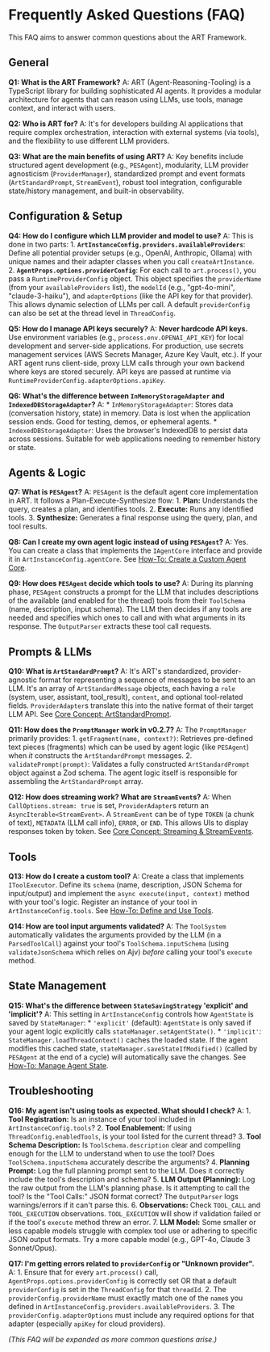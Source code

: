 # Frequently Asked Questions (FAQ)

This FAQ aims to answer common questions about the ART Framework.

## General

**Q1: What is the ART Framework?**
A: ART (Agent-Reasoning-Tooling) is a TypeScript library for building sophisticated AI agents. It provides a modular architecture for agents that can reason using LLMs, use tools, manage context, and interact with users.

**Q2: Who is ART for?**
A: It's for developers building AI applications that require complex orchestration, interaction with external systems (via tools), and the flexibility to use different LLM providers.

**Q3: What are the main benefits of using ART?**
A: Key benefits include structured agent development (e.g., `PESAgent`), modularity, LLM provider agnosticism (`ProviderManager`), standardized prompt and event formats (`ArtStandardPrompt`, `StreamEvent`), robust tool integration, configurable state/history management, and built-in observability.

## Configuration & Setup

**Q4: How do I configure which LLM provider and model to use?**
A: This is done in two parts:
    1.  **`ArtInstanceConfig.providers.availableProviders`**: Define all potential provider setups (e.g., OpenAI, Anthropic, Ollama) with unique names and their adapter classes when you call `createArtInstance`.
    2.  **`AgentProps.options.providerConfig`**: For each call to `art.process()`, you pass a `RuntimeProviderConfig` object. This object specifies the `providerName` (from your `availableProviders` list), the `modelId` (e.g., "gpt-4o-mini", "claude-3-haiku"), and `adapterOptions` (like the API key for that provider).
    This allows dynamic selection of LLMs per call. A default `providerConfig` can also be set at the thread level in `ThreadConfig`.

**Q5: How do I manage API keys securely?**
A: **Never hardcode API keys.** Use environment variables (e.g., `process.env.OPENAI_API_KEY`) for local development and server-side applications. For production, use secrets management services (AWS Secrets Manager, Azure Key Vault, etc.). If your ART agent runs client-side, proxy LLM calls through your own backend where keys are stored securely. API keys are passed at runtime via `RuntimeProviderConfig.adapterOptions.apiKey`.

**Q6: What's the difference between `InMemoryStorageAdapter` and `IndexedDBStorageAdapter`?**
A:
    *   `InMemoryStorageAdapter`: Stores data (conversation history, state) in memory. Data is lost when the application session ends. Good for testing, demos, or ephemeral agents.
    *   `IndexedDBStorageAdapter`: Uses the browser's IndexedDB to persist data across sessions. Suitable for web applications needing to remember history or state.

## Agents & Logic

**Q7: What is `PESAgent`?**
A: `PESAgent` is the default agent core implementation in ART. It follows a Plan-Execute-Synthesize flow:
    1.  **Plan:** Understands the query, creates a plan, and identifies tools.
    2.  **Execute:** Runs any identified tools.
    3.  **Synthesize:** Generates a final response using the query, plan, and tool results.

**Q8: Can I create my own agent logic instead of using `PESAgent`?**
A: Yes. You can create a class that implements the `IAgentCore` interface and provide it in `ArtInstanceConfig.agentCore`. See [How-To: Create a Custom Agent Core](create-custom-agent.md).

**Q9: How does `PESAgent` decide which tools to use?**
A: During its planning phase, `PESAgent` constructs a prompt for the LLM that includes descriptions of the available (and enabled for the thread) tools from their `ToolSchema` (name, description, input schema). The LLM then decides if any tools are needed and specifies which ones to call and with what arguments in its response. The `OutputParser` extracts these tool call requests.

## Prompts & LLMs

**Q10: What is `ArtStandardPrompt`?**
A: It's ART's standardized, provider-agnostic format for representing a sequence of messages to be sent to an LLM. It's an array of `ArtStandardMessage` objects, each having a `role` (system, user, assistant, tool_result), `content`, and optional tool-related fields. `ProviderAdapter`s translate this into the native format of their target LLM API. See [Core Concept: ArtStandardPrompt](art-standard-prompt.md).

**Q11: How does the `PromptManager` work in v0.2.7?**
A: The `PromptManager` primarily provides:
    1.  `getFragment(name, context?)`: Retrieves pre-defined text pieces (fragments) which can be used by agent logic (like `PESAgent`) when *it* constructs the `ArtStandardPrompt` messages.
    2.  `validatePrompt(prompt)`: Validates a fully constructed `ArtStandardPrompt` object against a Zod schema.
    The agent logic itself is responsible for assembling the `ArtStandardPrompt` array.

**Q12: How does streaming work? What are `StreamEvent`s?**
A: When `CallOptions.stream: true` is set, `ProviderAdapter`s return an `AsyncIterable<StreamEvent>`. A `StreamEvent` can be of type `TOKEN` (a chunk of text), `METADATA` (LLM call info), `ERROR`, or `END`. This allows UIs to display responses token by token. See [Core Concept: Streaming & StreamEvents](streaming-and-streamevents.md).

## Tools

**Q13: How do I create a custom tool?**
A: Create a class that implements `IToolExecutor`. Define its `schema` (name, description, JSON Schema for input/output) and implement the `async execute(input, context)` method with your tool's logic. Register an instance of your tool in `ArtInstanceConfig.tools`. See [How-To: Define and Use Tools](define-tools.md).

**Q14: How are tool input arguments validated?**
A: The `ToolSystem` automatically validates the arguments provided by the LLM (in a `ParsedToolCall`) against your tool's `ToolSchema.inputSchema` (using `validateJsonSchema` which relies on Ajv) *before* calling your tool's `execute` method.

## State Management

**Q15: What's the difference between `StateSavingStrategy` 'explicit' and 'implicit'?**
A: This setting in `ArtInstanceConfig` controls how `AgentState` is saved by `StateManager`:
    *   `'explicit'` (default): `AgentState` is only saved if your agent logic explicitly calls `stateManager.setAgentState()`.
    *   `'implicit'`: `StateManager.loadThreadContext()` caches the loaded state. If the agent modifies this cached state, `stateManager.saveStateIfModified()` (called by `PESAgent` at the end of a cycle) will automatically save the changes.
    See [How-To: Manage Agent State](manage-agent-state.md).

## Troubleshooting

**Q16: My agent isn't using tools as expected. What should I check?**
A:
    1.  **Tool Registration:** Is an instance of your tool included in `ArtInstanceConfig.tools`?
    2.  **Tool Enablement:** If using `ThreadConfig.enabledTools`, is your tool listed for the current thread?
    3.  **Tool Schema Description:** Is `ToolSchema.description` clear and compelling enough for the LLM to understand when to use the tool? Does `ToolSchema.inputSchema` accurately describe the arguments?
    4.  **Planning Prompt:** Log the full planning prompt sent to the LLM. Does it correctly include the tool's description and schema?
    5.  **LLM Output (Planning):** Log the raw output from the LLM's planning phase. Is it attempting to call the tool? Is the "Tool Calls:" JSON format correct? The `OutputParser` logs warnings/errors if it can't parse this.
    6.  **Observations:** Check `TOOL_CALL` and `TOOL_EXECUTION` observations. `TOOL_EXECUTION` will show if validation failed or if the tool's `execute` method threw an error.
    7.  **LLM Model:** Some smaller or less capable models struggle with complex tool use or adhering to specific JSON output formats. Try a more capable model (e.g., GPT-4o, Claude 3 Sonnet/Opus).

**Q17: I'm getting errors related to `providerConfig` or "Unknown provider".**
A:
    1.  Ensure that for every `art.process()` call, `AgentProps.options.providerConfig` is correctly set OR that a default `providerConfig` is set in the `ThreadConfig` for that `threadId`.
    2.  The `providerConfig.providerName` must exactly match one of the `name`s you defined in `ArtInstanceConfig.providers.availableProviders`.
    3.  The `providerConfig.adapterOptions` must include any required options for that adapter (especially `apiKey` for cloud providers).

*(This FAQ will be expanded as more common questions arise.)*